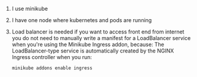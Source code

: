 1. I use minikube
2. I have one node where kubernetes and pods are running
3. Load balancer is needed if you want to access front end from internet
    you do not need to manually write a manifest for a LoadBalancer service when you're using the Minikube Ingress addon, because:
    The LoadBalancer-type service is automatically created by the NGINX Ingress controller when you run:
    
    ```bash
    minikube addons enable ingress
    ```